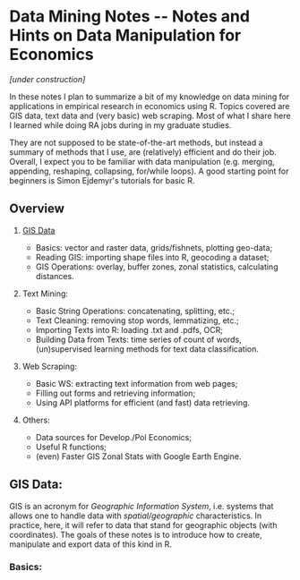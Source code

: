 # Data Mining Notes -- Notes and Hints on Data Manipulation for Economics

*[under construction]*

In these notes I plan to summarize a bit of my knowledge on data mining for applications in empirical research in economics using R. Topics covered are GIS data, text data and (very basic) web scraping. Most of what I share here I learned while doing RA jobs during in my graduate studies.

They are not supposed to be state-of-the-art methods, but instead a summary of methods that I use, are (relatively) efficient and do their job. Overall, I expect you to be familiar with data manipulation (e.g. merging, appending, reshaping, collapsing, for/while loops). A good starting point for beginners is Simon Ejdemyr's tutorials for basic R.

## Overview

1. [GIS Data](#GIS-Data:)
    - Basics: vector and raster data, grids/fishnets, plotting geo-data;
    - Reading GIS: importing shape files into R, geocoding a dataset;
    - GIS Operations: overlay, buffer zones, zonal statistics, calculating distances.

2. Text Mining:
    - Basic String Operations: concatenating, splitting, etc.;
    - Text Cleaning: removing stop words, lemmatizing, etc.;
    - Importing Texts into R: loading .txt and .pdfs, OCR;
    - Building Data from Texts: time series of count of words, (un)supervised learning methods for text data classification.

3. Web Scraping:
    - Basic WS: extracting text information from web pages;
    - Filling out forms and retrieving information;
    - Using API platforms for efficient (and fast) data retrieving.

4. Others:
    - Data sources for Develop./Pol Economics;
    - Useful R functions;
    - (even) Faster GIS Zonal Stats with Google Earth Engine.

## GIS Data:

GIS is an acronym for *Geographic Information System*, i.e. systems that allows one to handle data with *spatial/geographic* characteristics. In practice, here, it will refer to data that stand for geographic objects (with coordinates). The goals of these notes is to introduce how to create, manipulate and export data of this kind in R.

### Basics:
